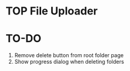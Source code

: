 # TOP File Uploader

# TO-DO

1. Remove delete button from root folder page
2. Show progress dialog when deleting folders
